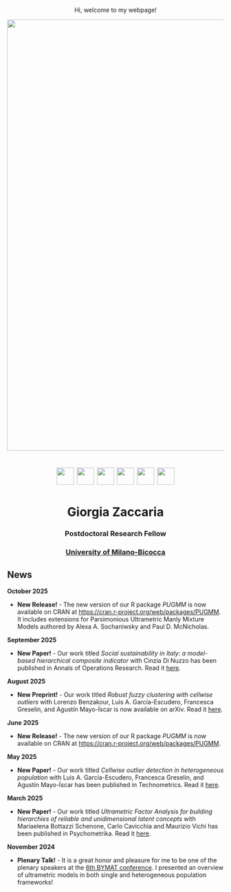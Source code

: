   <p align="center">
    Hi, welcome to my webpage!
 </p> 
 
  <img src="ZacGithub.jpg" style="width:1000px;" align="middle">
  
   <h1 align="center"> <a href="mailto:giorgia.zaccaria@unimib.it" target="_blank"><img src="email.jpg" style="width:40px;"></a> 
  <a href="https://scholar.google.it/citations?user=svSITAkAAAAJ&hl=it" target="_blank"><img src="scholar.png" style="width:40px;"></a>
  <a href="https://www.researchgate.net/profile/Giorgia-Zaccaria" target="_blank"><img src="RG.jpg" style="width:40px;"></a>
  <a href="https://github.com/giorgiazaccaria" target="_blank"><img src="github.png" style="width:40px;"></a>
  <a href="https://orcid.org/0000-0001-9119-9104" target="_blank"><img src="orcid.png" style="width:40px;"></a>
  <a href="https://www.linkedin.com/in/giorgia-zaccaria-2b7329174/" target="_blank"><img src="Linkedin.jpg" style="width:40px;"></a>
  </h1>
  
  
  <h1 align="center">Giorgia Zaccaria</h1>
  <h3 align="center">Postdoctoral Research Fellow</h3>
  <h3 align="center"><a href="https://www.unimib.it/giorgia-zaccaria" target="_blank">University of Milano-Bicocca</a></h3> 

  
## News
**October 2025**
- **New Release!** -  The new version of our R package _PUGMM_ is now available on CRAN at <a href="https://cran.r-project.org/web/packages/PUGMM/index.html" target="blank">https://cran.r-project.org/web/packages/PUGMM</a>. It includes extensions for Parsimonious Ultrametric Manly Mixture Models authored by Alexa A. Sochaniwsky and Paul D. McNicholas.  

**September 2025**
- **New Paper!** -  Our work titled _Social sustainability in Italy: a model-based hierarchical composite indicator_ with Cinzia Di Nuzzo has been published in Annals of Operations Research. Read it <a href="https://link.springer.com/article/10.1007/s10479-025-06731-4" target="blank">here</a>.

**August 2025**
- **New Preprint!** -  Our work titled _Robust fuzzy clustering with cellwise outliers_ with Lorenzo Benzakour, Luis A. García-Escudero, Francesca Greselin, and Agustín Mayo-Íscar is now available on arXiv. Read it <a href="https://www.arxiv.org/abs/2508.03310" target="blank">here</a>.

**June 2025**
- **New Release!** -  The new version of our R package _PUGMM_ is now available on CRAN at <a href="https://cran.r-project.org/web/packages/PUGMM/index.html" target="blank">https://cran.r-project.org/web/packages/PUGMM</a>.

**May 2025**
- **New Paper!** -  Our work titled _Cellwise outlier detection in heterogeneous population_ with Luis A. García-Escudero, Francesca Greselin, and Agustín Mayo-Íscar has been published in Technometrics. Read it <a href="https://www.tandfonline.com/doi/full/10.1080/00401706.2025.2497822" target="blank">here</a>.

**March 2025**
- **New Paper!** -  Our work titled _Ultrametric Factor Analysis for building hierarchies of reliable and unidimensional latent concepts_ with Mariaelena Bottazzi Schenone, Carlo Cavicchia and Maurizio Vichi has been published in Psychometrika. Read it <a href="https://www.cambridge.org/core/journals/psychometrika/article/ultrametric-factor-analysis-for-building-hierarchies-of-reliable-and-unidimensional-latent-concepts/62DF5ED61425F15098081978FBE8C93C" target="blank">here</a>.

**November 2024**
- **Plenary Talk!** -  It is a great honor and pleasure for me to be one of the plenary speakers at the  <a href="https://eventos.uva.es/109666/section/53592/6th-bymat-conference-bringing-young-mathematicians-together-november-4th-7th.html" target="blank">6th BYMAT conference</a>. I presented an overview of  ultrametric models in both single and heterogeneous population frameworks! 

